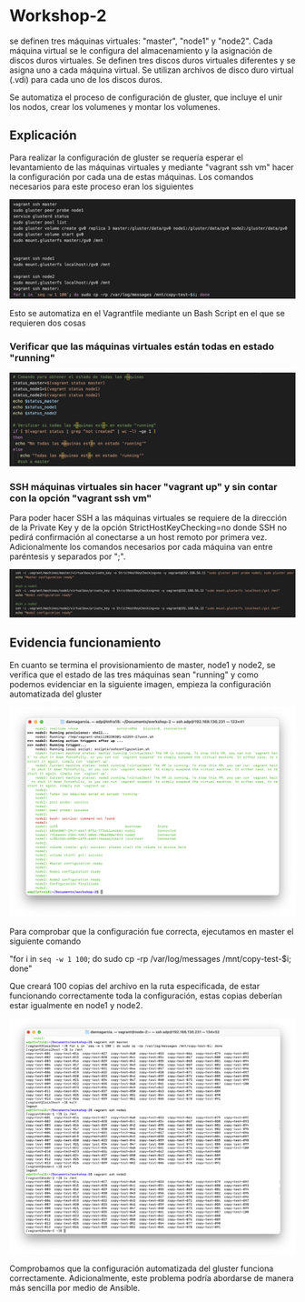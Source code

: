# Workshop-2
se definen tres máquinas virtuales: "master", "node1" y "node2". Cada máquina virtual se le configura del almacenamiento y la asignación de discos duros virtuales. Se definen tres discos duros virtuales diferentes y se asigna uno a cada máquina virtual. Se utilizan archivos de disco duro virtual (.vdi) para cada uno de los discos duros.

Se automatiza el proceso de configuración de gluster, que incluye el unir los nodos, crear los volumenes y montar los volumenes. 

## Explicación

Para realizar la configuración de gluster se requería esperar el levantamiento de las máquinas virtuales y mediante "vagrant ssh vm" hacer la configuración por cada una de estas máquinas. Los comandos necesarios para este proceso eran los siguientes

![Comandos configuración gluster](https://github.com/dannasofiagarcia/sd-workshop2/blob/master/img/configuraciongluster.png)

Esto se automatiza en el Vagrantfile mediante un Bash Script en el que se requieren dos cosas

### Verificar que las máquinas virtuales están todas en estado "running"

![Vagrant status](https://github.com/dannasofiagarcia/sd-workshop2/blob/master/img/vagrantstatus.png)


### SSH máquinas virtuales sin hacer "vagrant up" y sin contar con la opción "vagrant ssh vm"

Para poder hacer SSH a las máquinas virtuales se requiere de la dirección de la Private Key y de la opción StrictHostKeyChecking=no donde SSH no pedirá confirmación al conectarse a un host remoto por primera vez. Adicionalmente los comandos necesarios por cada máquina van entre paréntesis y separados por ";".

![SSH máquinas sin "vagrant ssh"](https://github.com/dannasofiagarcia/sd-workshop2/blob/master/img/sshprocess.png)


## Evidencia funcionamiento

En cuanto se termina el provisionamiento de master, node1 y node2, se verifica que el estado de las tres máquinas sean "running" y como podemos evidenciar en la siguiente imagen, empieza la configuración automatizada del gluster

![Trigger](https://github.com/dannasofiagarcia/sd-workshop2/blob/master/img/trigger.png)

Para comprobar que la configuración fue correcta, ejecutamos en master el siguiente comando

"for i in `seq -w 1 100`; do sudo cp -rp /var/log/messages /mnt/copy-test-$i; done"

Que creará 100 copias del archivo en la ruta especificada, de estar funcionando correctamente toda la configuración, estas copias deberían estar igualmente en node1 y node2. 

![Prueba funcionamiento](https://github.com/dannasofiagarcia/sd-workshop2/blob/master/img/lsmnt.png)

Comprobamos que la configuración automatizada del gluster funciona correctamente. Adicionalmente, este problema podría abordarse de manera más sencilla por medio de Ansible.


      

